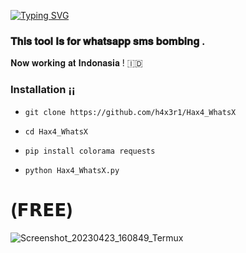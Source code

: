[![Typing SVG](https://readme-typing-svg.demolab.com?font=Fira+Code&pause=1000&color=00F709&width=435&lines=ADVANCED+WHATSAPP+SMS+BOMBING+TOOL)](https://git.io/typing-svg)



### 𝐓𝐡𝐢𝐬 𝐭𝐨𝐨𝐥 𝐈𝐬 𝐟𝐨𝐫 𝐰𝐡𝐚𝐭𝐬𝐚𝐩𝐩 𝐬𝐦𝐬 𝐛𝐨𝐦𝐛𝐢𝐧𝐠 .
 𝐍𝐨𝐰 𝐰𝐨𝐫𝐤𝐢𝐧𝐠 𝐚𝐭 𝐈𝐧𝐝𝐨𝐧𝐚𝐬𝐢𝐚 ! 🇮🇩



### Installation ¡¡

* `git clone https://github.com/h4x3r1/Hax4_WhatsX`

* `cd Hax4_WhatsX`

* `pip install colorama
requests`

* `python Hax4_WhatsX.py`

# (𝗙𝗥𝗘𝗘)

![Screenshot_20230423_160849_Termux](https://user-images.githubusercontent.com/92029487/233833548-aa8711b5-0280-460b-b800-7e0757a4e714.jpg)

